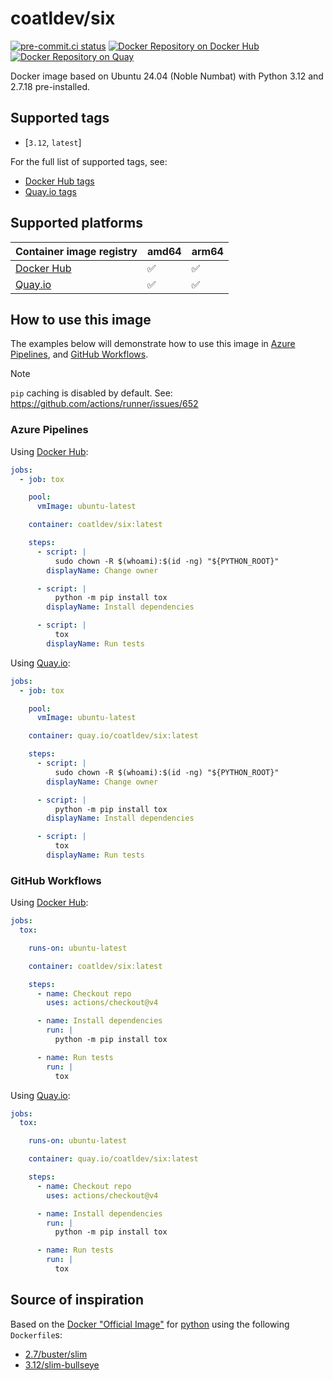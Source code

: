 # coatldev/six

[![pre-commit.ci status](https://results.pre-commit.ci/badge/github/coatl-dev/docker-six/coatl.svg "pre-commit.ci status")](https://results.pre-commit.ci/latest/github/coatl-dev/docker-six/coatl)
[![Docker Repository on Docker Hub](https://img.shields.io/badge/hub.docker.com-white?logo=docker "Docker Repository on Docker Hub")](https://hub.docker.com/r/coatldev/six)
[![Docker Repository on Quay](https://img.shields.io/badge/quay.io-red?logo=red-hat "Docker Repository on Quay")](https://quay.io/repository/coatldev/six)

Docker image based on Ubuntu 24.04 (Noble Numbat) with Python 3.12 and 2.7.18
pre-installed.

## Supported tags

- [`3.12`, `latest`]

For the full list of supported tags, see:

- [Docker Hub tags]
- [Quay.io tags]

## Supported platforms

|Container image registry|amd64|arm64|
|------------------------|-----|-----|
|[Docker Hub]            | ✅ | ✅ |
|[Quay.io]               | ✅ | ✅ |

## How to use this image

The examples below will demonstrate how to use this image in [Azure Pipelines],
and [GitHub Workflows].

> [!NOTE]
> `pip` caching is disabled by default.
> See: <https://github.com/actions/runner/issues/652>

### Azure Pipelines

Using [Docker Hub]:

```yml
jobs:
  - job: tox

    pool:
      vmImage: ubuntu-latest

    container: coatldev/six:latest

    steps:
      - script: |
          sudo chown -R $(whoami):$(id -ng) "${PYTHON_ROOT}"
        displayName: Change owner

      - script: |
          python -m pip install tox
        displayName: Install dependencies

      - script: |
          tox
        displayName: Run tests
```

Using [Quay.io]:

```yml
jobs:
  - job: tox

    pool:
      vmImage: ubuntu-latest

    container: quay.io/coatldev/six:latest

    steps:
      - script: |
          sudo chown -R $(whoami):$(id -ng) "${PYTHON_ROOT}"
        displayName: Change owner

      - script: |
          python -m pip install tox
        displayName: Install dependencies

      - script: |
          tox
        displayName: Run tests
```

### GitHub Workflows

Using [Docker Hub]:

```yml
jobs:
  tox:

    runs-on: ubuntu-latest

    container: coatldev/six:latest

    steps:
      - name: Checkout repo
        uses: actions/checkout@v4

      - name: Install dependencies
        run: |
          python -m pip install tox

      - name: Run tests
        run: |
          tox
```

Using [Quay.io]:

```yml
jobs:
  tox:

    runs-on: ubuntu-latest

    container: quay.io/coatldev/six:latest

    steps:
      - name: Checkout repo
        uses: actions/checkout@v4

      - name: Install dependencies
        run: |
          python -m pip install tox

      - name: Run tests
        run: |
          tox
```

## Source of inspiration

Based on the [Docker "Official Image"] for [python] using the following
`Dockerfile`s:

- [2.7/buster/slim]
- [3.12/slim-bullseye]

<!-- External links -->
[3.12, latest]: https://github.com/coatl-dev/docker-six/blob/coatl/Dockerfile
[Azure Pipelines]: https://learn.microsoft.com/en-us/azure/devops/pipelines/yaml-schema/jobs-job-container?view=azure-pipelines
[GitHub Workflows]: https://docs.github.com/en/actions/using-jobs/running-jobs-in-a-container
[Docker Hub]: https://hub.docker.com/r/coatldev/six
[Docker Hub tags]: https://hub.docker.com/r/coatldev/six/tags
[Docker "Official Image"]: https://github.com/docker-library/official-images#what-are-official-images
[python]: https://hub.docker.com/_/python/
[Quay.io]: https://quay.io/repository/coatldev/six
[Quay.io tags]: https://quay.io/repository/coatldev/six?tab=tags
<!-- Inspiration -->
[2.7/buster/slim]: https://github.com/docker-library/python/blob/f1e613f48eb4fc88748b36787f5ed74c14914636/2.7/buster/slim/Dockerfile
[3.12/slim-bullseye]: https://github.com/docker-library/python/blob/HEAD/3.12/slim-bullseye/Dockerfile
